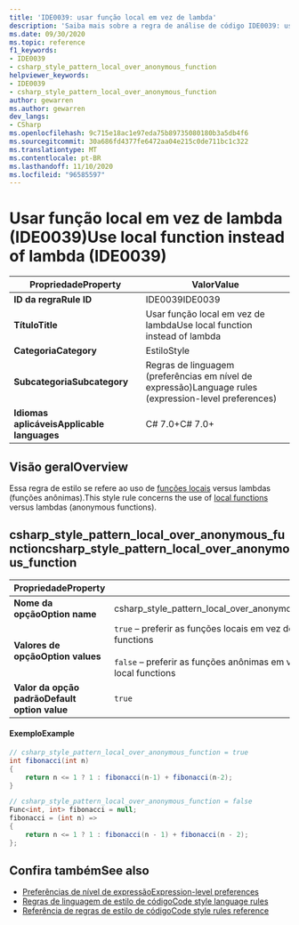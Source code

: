 ```yaml
---
title: 'IDE0039: usar função local em vez de lambda'
description: 'Saiba mais sobre a regra de análise de código IDE0039: usar a função local em vez de lambda'
ms.date: 09/30/2020
ms.topic: reference
f1_keywords:
- IDE0039
- csharp_style_pattern_local_over_anonymous_function
helpviewer_keywords:
- IDE0039
- csharp_style_pattern_local_over_anonymous_function
author: gewarren
ms.author: gewarren
dev_langs:
- CSharp
ms.openlocfilehash: 9c715e18ac1e97eda75b89735080180b3a5db4f6
ms.sourcegitcommit: 30a686fd4377fe6472aa04e215c0de711bc1c322
ms.translationtype: MT
ms.contentlocale: pt-BR
ms.lasthandoff: 11/10/2020
ms.locfileid: "96585597"
---
```

# <a name="use-local-function-instead-of-lambda-ide0039"></a><span data-ttu-id="ed7d1-103">Usar função local em vez de lambda (IDE0039)</span><span class="sxs-lookup"><span data-stu-id="ed7d1-103">Use local function instead of lambda (IDE0039)</span></span>

|<span data-ttu-id="ed7d1-104">Propriedade</span><span class="sxs-lookup"><span data-stu-id="ed7d1-104">Property</span></span>|<span data-ttu-id="ed7d1-105">Valor</span><span class="sxs-lookup"><span data-stu-id="ed7d1-105">Value</span></span>|
|-|-|
| <span data-ttu-id="ed7d1-106">**ID da regra**</span><span class="sxs-lookup"><span data-stu-id="ed7d1-106">**Rule ID**</span></span> | <span data-ttu-id="ed7d1-107">IDE0039</span><span class="sxs-lookup"><span data-stu-id="ed7d1-107">IDE0039</span></span> |
| <span data-ttu-id="ed7d1-108">**Título**</span><span class="sxs-lookup"><span data-stu-id="ed7d1-108">**Title**</span></span> | <span data-ttu-id="ed7d1-109">Usar função local em vez de lambda</span><span class="sxs-lookup"><span data-stu-id="ed7d1-109">Use local function instead of lambda</span></span> |
| <span data-ttu-id="ed7d1-110">**Categoria**</span><span class="sxs-lookup"><span data-stu-id="ed7d1-110">**Category**</span></span> | <span data-ttu-id="ed7d1-111">Estilo</span><span class="sxs-lookup"><span data-stu-id="ed7d1-111">Style</span></span> |
| <span data-ttu-id="ed7d1-112">**Subcategoria**</span><span class="sxs-lookup"><span data-stu-id="ed7d1-112">**Subcategory**</span></span> | <span data-ttu-id="ed7d1-113">Regras de linguagem (preferências em nível de expressão)</span><span class="sxs-lookup"><span data-stu-id="ed7d1-113">Language rules (expression-level preferences)</span></span> |
| <span data-ttu-id="ed7d1-114">**Idiomas aplicáveis**</span><span class="sxs-lookup"><span data-stu-id="ed7d1-114">**Applicable languages**</span></span> | <span data-ttu-id="ed7d1-115">C# 7.0+</span><span class="sxs-lookup"><span data-stu-id="ed7d1-115">C# 7.0+</span></span> |

## <a name="overview"></a><span data-ttu-id="ed7d1-116">Visão geral</span><span class="sxs-lookup"><span data-stu-id="ed7d1-116">Overview</span></span>

<span data-ttu-id="ed7d1-117">Essa regra de estilo se refere ao uso de [funções locais](../../../csharp/programming-guide/classes-and-structs/local-functions.md) versus lambdas (funções anônimas).</span><span class="sxs-lookup"><span data-stu-id="ed7d1-117">This style rule concerns the use of [local functions](../../../csharp/programming-guide/classes-and-structs/local-functions.md) versus lambdas (anonymous functions).</span></span>

## <a name="csharp_style_pattern_local_over_anonymous_function"></a><span data-ttu-id="ed7d1-118">csharp_style_pattern_local_over_anonymous_function</span><span class="sxs-lookup"><span data-stu-id="ed7d1-118">csharp_style_pattern_local_over_anonymous_function</span></span>

|<span data-ttu-id="ed7d1-119">Propriedade</span><span class="sxs-lookup"><span data-stu-id="ed7d1-119">Property</span></span>|<span data-ttu-id="ed7d1-120">Valor</span><span class="sxs-lookup"><span data-stu-id="ed7d1-120">Value</span></span>|
|-|-|
| <span data-ttu-id="ed7d1-121">**Nome da opção**</span><span class="sxs-lookup"><span data-stu-id="ed7d1-121">**Option name**</span></span> | <span data-ttu-id="ed7d1-122">csharp_style_pattern_local_over_anonymous_function</span><span class="sxs-lookup"><span data-stu-id="ed7d1-122">csharp_style_pattern_local_over_anonymous_function</span></span>
| <span data-ttu-id="ed7d1-123">**Valores de opção**</span><span class="sxs-lookup"><span data-stu-id="ed7d1-123">**Option values**</span></span> | <span data-ttu-id="ed7d1-124">`true` – preferir as funções locais em vez de funções anônimas</span><span class="sxs-lookup"><span data-stu-id="ed7d1-124">`true` - Prefer local functions over anonymous functions</span></span><br /><br /><span data-ttu-id="ed7d1-125">`false` – preferir as funções anônimas em vez de funções locais</span><span class="sxs-lookup"><span data-stu-id="ed7d1-125">`false` - Prefer anonymous functions over local functions</span></span> |
| <span data-ttu-id="ed7d1-126">**Valor da opção padrão**</span><span class="sxs-lookup"><span data-stu-id="ed7d1-126">**Default option value**</span></span> | `true` |

#### <a name="example"></a><span data-ttu-id="ed7d1-127">Exemplo</span><span class="sxs-lookup"><span data-stu-id="ed7d1-127">Example</span></span>

```csharp
// csharp_style_pattern_local_over_anonymous_function = true
int fibonacci(int n)
{
    return n <= 1 ? 1 : fibonacci(n-1) + fibonacci(n-2);
}

// csharp_style_pattern_local_over_anonymous_function = false
Func<int, int> fibonacci = null;
fibonacci = (int n) =>
{
    return n <= 1 ? 1 : fibonacci(n - 1) + fibonacci(n - 2);
};
```

## <a name="see-also"></a><span data-ttu-id="ed7d1-128">Confira também</span><span class="sxs-lookup"><span data-stu-id="ed7d1-128">See also</span></span>

- [<span data-ttu-id="ed7d1-129">Preferências de nível de expressão</span><span class="sxs-lookup"><span data-stu-id="ed7d1-129">Expression-level preferences</span></span>](expression-level-preferences.md)
- [<span data-ttu-id="ed7d1-130">Regras de linguagem de estilo de código</span><span class="sxs-lookup"><span data-stu-id="ed7d1-130">Code style language rules</span></span>](language-rules.md)
- [<span data-ttu-id="ed7d1-131">Referência de regras de estilo de código</span><span class="sxs-lookup"><span data-stu-id="ed7d1-131">Code style rules reference</span></span>](index.md)
